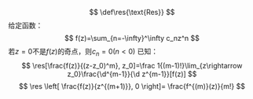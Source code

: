 $$
\def\res{\text{Res}}
$$
给定函数：
$$
f(z)=\sum_{n=-\infty}^\infty c_nz^n
$$
若$z=0$不是$f(z)$的奇点，则$c_n=0(n < 0)$
已知：
$$
\res[\frac{f(z)}{(z-z_0)^m}, z_0]=\frac 1{(m-1)!}\lim_{z\rightarrow z_0}\frac{\d^{m-1}}{\d z^{m-1}}[f(z)]
$$
$$
\res
\left[
\frac{f(z)}{z^{(m+1)}}, 0
\right]=
\frac{f^{(m)}(z)}{m!}
$$


